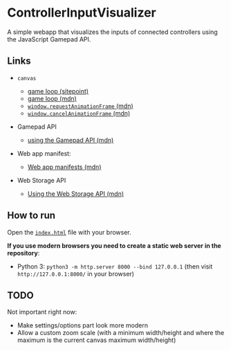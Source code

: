 # ControllerInputVisualizer

A simple webapp that visualizes the inputs of connected controllers using the JavaScript Gamepad API.

## Links

- `canvas`
  - [game loop (sitepoint)](https://www.sitepoint.com/quick-tip-game-loop-in-javascript/)
  - [game loop (mdn)](https://developer.mozilla.org/en-US/docs/Games/Anatomy)
  - [`window.requestAnimationFrame` (mdn)](https://developer.mozilla.org/en-US/docs/Web/API/Window/requestAnimationFrame)
  - [`window.cancelAnimationFrame` (mdn)](https://developer.mozilla.org/en-US/docs/Web/API/Window/cancelAnimationFrame)

- Gamepad API
  - [using the Gamepad API (mdn)](https://developer.mozilla.org/en-US/docs/Web/API/Gamepad_API/Using_the_Gamepad_API)

- Web app manifest:
  - [Web app manifests (mdn)](https://developer.mozilla.org/en-US/docs/Web/Manifest)

- Web Storage API
  - [Using the Web Storage API (mdn)](https://developer.mozilla.org/en-US/docs/Web/API/Web_Storage_API/Using_the_Web_Storage_API)

## How to run

Open the [`index.html`](index.html) file with your browser.

**If you use modern browsers you need to create a static web server in the repository**:

- Python 3: `python3 -m http.server 8000 --bind 127.0.0.1` (then visit `http://127.0.0.1:8000/` in your browser)

## TODO

Not important right now:

- Make settings/options part look more modern
- Allow a custom zoom scale (with a minimum width/height and where the maximum is the current canvas maximum width/height)
